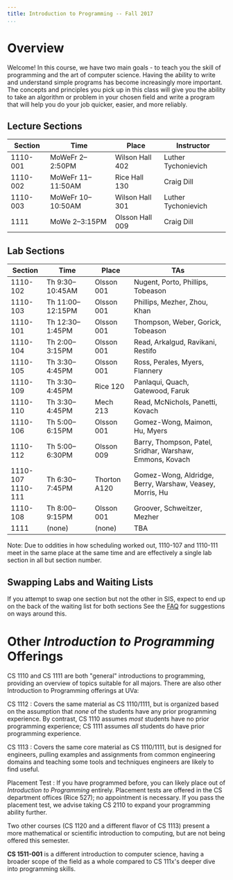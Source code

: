 ```yaml
---
title: Introduction to Programming -- Fall 2017
...
```


# Overview

Welcome! In this course, we have two main goals - to teach you the skill of programming and the art of computer science. Having the ability to write and understand simple programs has become increasingly more important. The concepts and principles you pick up in this class will give you the ability to take an algorithm or problem in your chosen field and write a program that will help you do your job quicker, easier, and more reliably.

## Lecture Sections

Section |Time             |Place          |Instructor             
--------|-----------------|---------------|-----------------------
1110-001|MoWeFr 2–2:50PM  |Wilson Hall 402|Luther Tychonievich    
1110-002|MoWeFr 11–11:50AM|Rice Hall 130  |Craig Dill
1110-003|MoWeFr 10–10:50AM|Wilson Hall 301|Luther Tychonievich
1111    |MoWe 2–3:15PM    |Olsson Hall 009|Craig Dill             

## Lab Sections

Section |Time            |Place       |TAs
--------|----------------|------------|-----
1110-102|Th 9:30–10:45AM |Olsson 001  |Nugent, Porto, Phillips, Tobeason
1110-103|Th 11:00–12:15PM|Olsson 001  |Phillips, Mezher, Zhou, Khan
1110-101|Th 12:30–1:45PM |Olsson 001  |Thompson, Weber, Gorick, Tobeason
1110-104|Th 2:00–3:15PM  |Olsson 001  |Read, Arkalgud, Ravikani, Restifo
1110-105|Th 3:30–4:45PM  |Olsson 001  |Ross, Perales, Myers, Flannery
1110-109|Th 3:30–4:45PM  |Rice 120    |Panlaqui, Quach, Gatewood, Faruk
1110-110|Th 3:30–4:45PM  |Mech 213    |Read, McNichols, Panetti, Kovach
1110-106|Th 5:00–6:15PM  |Olsson 001  |Gomez-Wong, Maimon, Hu, Myers
1110-112|Th 5:00–6:30PM  |Olsson 009  |Barry, Thompson, Patel, Sridhar, Warshaw, Emmons, Kovach
1110-107</br>1110-111|Th 6:30–7:45PM  |Thorton A120|Gomez-Wong, Aldridge, Berry, Warshaw, Veasey, Morris, Hu
1110-108|Th 8:00–9:15PM  |Olsson 001  |Groover, Schweitzer, Mezher
1111    |(none)          |(none)      |TBA

Note: Due to oddities in how scheduling worked out, 1110-107 and 1110-111 meet in the same place at the same time and are effectively a single lab section in all but section number.

## Swapping Labs and Waiting Lists

If you attempt to swap one section but not the other in SIS, expect to end up on the back of the waiting list for both sections
See the [FAQ](faq.html) for suggestions on ways around this.

# Other *Introduction to Programming* Offerings

CS 1110 and CS 1111 are both "general" introductions to programming, providing an overview of topics suitable for all majors.
There are also other Introduction to Programming offerings at UVa:

CS 1112
:   Covers the same material as CS 1110/1111,
    but is organized based on the assumption that *none* of the students have any prior programming experience.
    By contrast, CS 1110 assumes *most* students have no prior programming experience;
    CS 1111 assumes *all* students do have prior programming experience.

CS 1113
:   Covers the same core material as CS 1110/1111, but is designed for engineers,
    pulling examples and assignments from common engineering domains
    and teaching some tools and techniques engineers are likely to find useful.

Placement Test
:   If you have programmed before, you can likely place out of *Introduction to Programming* entirely.
    Placement tests are offered in the CS department offices (Rice 527); no appointment is necessary.
    If you pass the placement test, we advise taking CS 2110 to expand your programming ability further.

Two other courses (CS 1120 and a different flavor of CS 1113) present a more mathematical or scientific introduction to computing, but are not being offered this semester.

**CS 1511-001** is a different introduction to computer science, having a broader scope of the field as a whole compared to CS 111x's deeper dive into programming skills.
